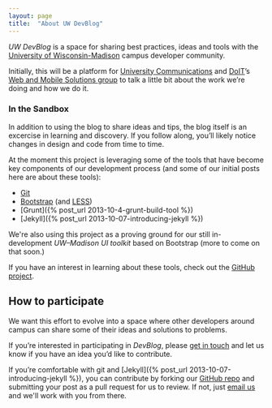 ```yaml
---
layout: page
title:  "About UW DevBlog"
---
```



_UW DevBlog_ is a space for sharing best practices, ideas and tools with the [University of Wisconsin-Madison](http://www.wisc.edu) campus developer community.

Initially, this will be a platform for [University Communications](http://uc.wisc.edu/) and [DoIT](http://www.doit.wisc.edu/)’s [Web and Mobile Solutions group](https://www.doit.wisc.edu/about/departments/#adi) to talk a little bit about the work we’re doing and how we do it. 


### In the Sandbox
In addition to using the blog to share ideas and tips, the blog itself is an excercise in learning and discovery. If you follow along, you’ll likely notice changes in design and code from time to time. 

At the moment this project is leveraging some of the tools that have become key components of our development process (and some of our initial posts here are about these tools):

* [Git](http://git-scm.com/)
* [Bootstrap](http://getbootstrap.com/) (and [LESS](http://lesscss.org/))
* [Grunt]({% post_url 2013-10-4-grunt-build-tool %})
* [Jekyll]({% post_url 2013-10-07-introducing-jekyll %})

We're also using this project as a proving ground for our still in-development _UW–Madison UI toolkit_ based on Bootstrap (more to come on that soon.)

If you have an interest in learning about these tools, check out the [GitHub project](https://github.com/UWMadisonUcomm/devblog).

## How to participate
We want this effort to evolve into a space where other developers around campus can share some of their ideas and solutions to problems. 

If you’re interested in participating in _DevBlog_, please [get in touch](mailto:devblog@uc.wisc.edu) and let us know if you have an idea you’d like to contribute. 

If you’re comfortable with git and [Jekyll]({% post_url 2013-10-07-introducing-jekyll %}), you can contribute by forking our [GitHub repo](https://github.com/UWMadisonUcomm/devblog) and submitting your post as a pull request for us to review. If not, just [email us](mailto:devblog@uc.wisc.edu) and we'll work with you from there.